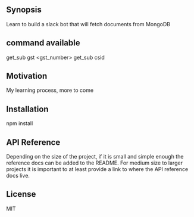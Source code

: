 ## Synopsis

Learn to build a slack bot that will fetch documents from MongoDB

## command available

get_sub gst <gst_number>
get_sub csid <csid>


## Motivation

My learning process, more to come

## Installation

npm install

## API Reference

Depending on the size of the project, if it is small and simple enough the reference docs can be added to the README. For medium size to larger projects it is important to at least provide a link to where the API reference docs live.


## License

MIT
